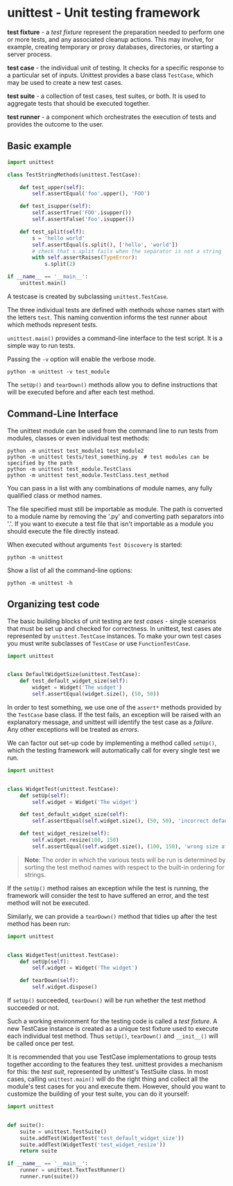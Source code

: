# unittest - Unit testing framework

__test fixture__ - a _test fixture_ represent the preparation needed to perform one or
more tests, and any associated cleanup actions. This may involve, for example, creating
temporary or proxy databases, directories, or starting a server process.

__test case__ - the individual unit of testing. It checks for a specific response to a
particular set of inputs. Unittest provides a base class `TestCase`, which may be used
to create a new test cases.

__test suite__ - a collection of test cases, test suites, or both. It is used to
aggregate tests that should be executed together.

__test runner__ - a component which orchestrates the execution of tests and provides the
outcome to the user.

## Basic example

```python
import unittest

class TestStringMethods(unittest.TestCase):

    def test_upper(self):
        self.assertEqual('foo'.upper(), 'FOO')

    def test_isupper(self):
        self.assertTrue('FOO'.isupper())
        self.assertFalse('Foo'.isupper())

    def test_split(self):
        s = 'hello world'
        self.assertEqual(s.split(), ['hello', 'world'])
        # check that s.split fails when the separator is not a string
        with self.assertRaises(TypeError):
            s.split(2)

if __name__ == '__main__':
    unittest.main()
```

A testcase is created by subclassing `unittest.TestCase`.

The three individual tests are defined with methods whose names start with the letters
`test`. This naming convention informs the test runner about which methods represent
tests.

`unittest.main()` provides a command-line interface to the test script. It is a simple
way to run tests.

Passing the `-v` option will enable the verbose mode.

```shell
python -m unittest -v test_module
```

The `setUp()` and `tearDown()` methods allow you to define instructions that will be
executed before and after each test method.

## Command-Line Interface

The unittest module can be used from the command line to run tests from modules, classes
or even individual test methods:

```shell
python -m unittest test_module1 test_module2
python -m unittest tests/test_something.py  # test modules can be specified by the path
python -m unittest test_module.TestClass
python -m unittest test_module.TestClass.test_method
```

You can pass in a list with any combinations of module names, any fully qualified class
or method names.

The file specified must still be importable as module. The path is converted to a module
name by removing the '.py' and converting path separators into '.'. If you want to
execute a test file that isn't importable as a module you should execute the file
directly instead.

When executed without arguments `Test Discovery` is started:

```shell
python -m unittest
```

Show a list of all the command-line options:

```shell
python -m unittest -h
```

## Organizing test code

The basic building blocks of unit testing are _test cases_ - single scenarios that must
be set up and checked for correctness. In unittest, test cases ate represented by
`unittest.TestCase` instances. To make your own test cases you must write subclasses of
`TestCase` or use `FunctionTestCase`.

```python
import unittest


class DefaultWidgetSize(unittest.TestCase):
    def test_default_widget_size(self):
        widget = Widget('The widget')
        self.assertEqual(widget.size(), (50, 50))
```

In order to test something, we use one of the `assert*` methods provided by the
`TestCase` base class. If the test fails, an exception will be raised with an
explanatory message, and unittest will identify the test case as a _failure_. Any other
exceptions will be treated as _errors_.

We can factor out set-up code by implementing a method called `setUp()`, which the
testing framework will automatically call for every single test we run.


```python
import unittest


class WidgetTest(unittest.TestCase):
    def setUp(self):
        self.widget = Widget('The widget')

    def test_default_widget_size(self):
        self.assertEqual(self.widget.size(), (50, 50), 'incorrect default size')

    def test_widget_resize(self):
        self.widget.resize(100, 150)
        self.assertEqual(self.widget.size(), (100, 150), 'wrong size after resize')
```

> __Note__: The order in which the various tests will be run is determined by sorting
> the test method names with respect to the built-in ordering for strings.

If the `setUp()` method raises an exception while the test is running, the framework
will consider the test to have suffered an error, and the test method will not be
executed.

Similarly, we can provide a `tearDown()` method that tidies up after the test method has
been run:

```python
import unittest


class WidgetTest(unittest.TestCase):
    def setUp(self):
        self.widget = Widget('The widget')

    def tearDown(self):
        self.widget.dispose()
```

If `setUp()` succeeded, `tearDown()` will be run whether the test method succeeded or
not.

Such a working environment for the testing code is called a _test fixture_. A new
TestCase instance is created as a unique test fixture used to execute each individual
test method. Thus `setUp()`, `tearDown()` and `__init__()` will be called once per test.

It is recommended that you use TestCase implementations to group tests together
according to the features they test. unittest provides a mechanism for this: the
_test suit_, represented by unittest's TestSuite class. In most cases, calling
`unittest.main()` will do the right thing and collect all the module's test cases for
you and execute them. However, should you want to customize the building of your test
suite, you can do it yourself:

```python
import unittest


def suite():
    suite = unittest.TestSuite()
    suite.addTest(WidgetTest('test_default_widget_size'))
    suite.addTest(WidgetTest('test_widget_resize'))
    return suite

if __name__ == '__main__':
    runner = unittest.TextTestRunner()
    runner.run(suite())
```
